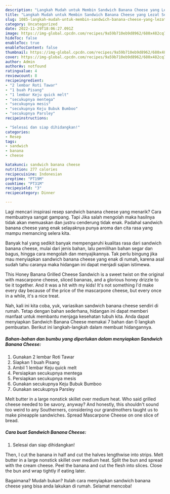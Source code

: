 ```yaml
---
description: "Langkah Mudah untuk Membin Sandwich Banana Cheese yang Lezat Sekali"
title: "Langkah Mudah untuk Membin Sandwich Banana Cheese yang Lezat Sekali"
slug: 1085-langkah-mudah-untuk-membin-sandwich-banana-cheese-yang-lezat-sekali
category: Uncategorized
date: 2022-11-29T18:06:27.091Z
image: https://img-global.cpcdn.com/recipes/9a59b710eb9d8962/680x482cq70/sandwich-banana-cheese-foto-resep-utama.jpg
hideToc: false
enableToc: true
enableTocContent: false
thumbnail: https://img-global.cpcdn.com/recipes/9a59b710eb9d8962/680x482cq70/sandwich-banana-cheese-foto-resep-utama.jpg
cover: https://img-global.cpcdn.com/recipes/9a59b710eb9d8962/680x482cq70/sandwich-banana-cheese-foto-resep-utama.jpg
author: Admin
authorAv: notfound
ratingvalue: 4
reviewcount: 8
recipeingredient:
- "2 lembar Roti Tawar"
- "1 buah Pisang"
- "1 lembar Keju quick melt"
- "secukupnya mentega"
- "secukupnya mesis"
- "secukupnya Keju Bubuk Bumboo"
- "secukupnya Parsley"
recipeinstructions:

- "Selesai dan siap dihidangkan!"
categories:
- Resep
tags:
- sandwich
- banana
- cheese

katakunci: sandwich banana cheese 
nutrition: 277 calories
recipecuisine: Indonesian
preptime: "PT19M"
cooktime: "PT31M"
recipeyield: "3"
recipecategory: Dinner

---
```



Lagi mencari inspirasi resep sandwich banana cheese yang menarik? Cara membuatnya sangat gampang. Tapi Jika salah mengolah maka hasilnya tidak akan memuaskan dan justru cenderung tidak enak. Padahal sandwich banana cheese yang enak selayaknya punya aroma dan cita rasa yang mampu memancing selera kita.


Banyak hal yang sedikit banyak mempengaruhi kualitas rasa dari sandwich banana cheese, mulai dari jenis bahan, lalu pemilihan bahan segar dan bagus, hingga cara mengolah dan menyajikannya. Tak perlu bingung jika mau menyiapkan sandwich banana cheese yang enak di rumah, karena asal sudah tahu caranya maka hidangan ini dapat menjadi sajian istimewa.

This Honey Banana Grilled Cheese Sandwich is a sweet twist on the original with mascarpone cheese, sliced bananas, and a glorious honey drizzle to tie it together. And it was a hit with my kids! It&#39;s not something I&#39;d make every day because of the price of the mascarpone cheese, but every once in a while, it&#39;s a nice treat.


Nah, kali ini kita coba, yuk, variasikan sandwich banana cheese sendiri di rumah. Tetap dengan bahan sederhana, hidangan ini dapat memberi manfaat untuk membantu menjaga kesehatan tubuh kita. Anda dapat menyiapkan Sandwich Banana Cheese memakai 7 bahan dan 0 langkah pembuatan. Berikut ini langkah-langkah dalam membuat hidangannya.

<!--inarticleads1-->

##### Bahan-bahan dan bumbu yang diperlukan dalam menyiapkan Sandwich Banana Cheese:

1. Gunakan 2 lembar Roti Tawar
1. Siapkan 1 buah Pisang
1. Ambil 1 lembar Keju quick melt
1. Persiapkan secukupnya mentega
1. Persiapkan secukupnya mesis
1. Gunakan secukupnya Keju Bubuk Bumboo
1. Gunakan secukupnya Parsley


Melt butter in a large nonstick skillet over medium heat. Who said grilled cheese needed to be savory, anyway? And honestly, this shouldn&#39;t sound too weird to any Southerners, considering our grandmothers taught us to make pineapple sandwiches. Spread Mascarpone Cheese on one slice of bread. 

<!--inarticleads2-->

##### Cara buat Sandwich Banana Cheese:


1. Selesai dan siap dihidangkan!

Then, I cut the banana in half and cut the halves lengthwise into strips. Melt butter in a large nonstick skillet over medium heat. Split the bun and spread with the cream cheese. Peel the banana and cut the flesh into slices. Close the bun and wrap tightly if eating later. 

Bagaimana? Mudah bukan? Itulah cara menyiapkan sandwich banana cheese yang bisa anda lakukan di rumah. Selamat mencoba!
